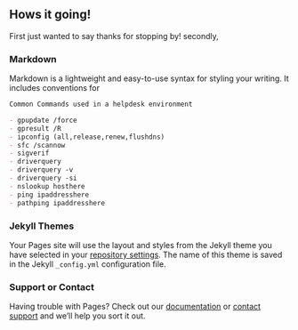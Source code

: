 ## Hows it going!

First just wanted to say thanks for stopping by!
secondly, 

### Markdown

Markdown is a lightweight and easy-to-use syntax for styling your writing. It includes conventions for

```markdown
Common Commands used in a helpdesk environment

- gpupdate /force
- gpresult /R
- ipconfig (all,release,renew,flushdns)
- sfc /scannow
- sigverif
- driverquery
- driverquery -v
- driverquery -si
- nslookup hosthere
- ping ipaddresshere
- pathping ipaddresshere

```

### Jekyll Themes

Your Pages site will use the layout and styles from the Jekyll theme you have selected in your [repository settings](https://github.com/savagplatypus/savagplatypus.github.io/settings). The name of this theme is saved in the Jekyll `_config.yml` configuration file.

### Support or Contact

Having trouble with Pages? Check out our [documentation](https://help.github.com/categories/github-pages-basics/) or [contact support](https://github.com/contact) and we’ll help you sort it out.
